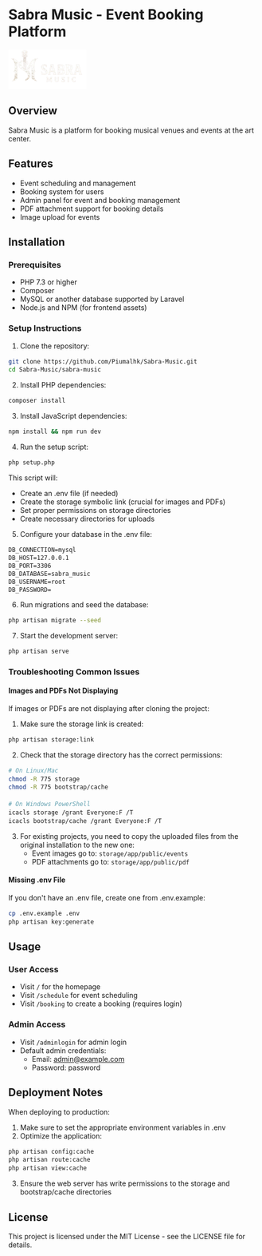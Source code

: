 # Sabra Music - Event Booking Platform

![Sabra Music](public/images/Group-237.png)

## Overview
Sabra Music is a platform for booking musical venues and events at the art center.

## Features
- Event scheduling and management
- Booking system for users
- Admin panel for event and booking management
- PDF attachment support for booking details
- Image upload for events

## Installation

### Prerequisites
- PHP 7.3 or higher
- Composer
- MySQL or another database supported by Laravel
- Node.js and NPM (for frontend assets)

### Setup Instructions

1. Clone the repository:
```bash
git clone https://github.com/Piumalhk/Sabra-Music.git
cd Sabra-Music/sabra-music
```

2. Install PHP dependencies:
```bash
composer install
```

3. Install JavaScript dependencies:
```bash
npm install && npm run dev
```

4. Run the setup script:
```bash
php setup.php
```

This script will:
- Create an .env file (if needed)
- Create the storage symbolic link (crucial for images and PDFs)
- Set proper permissions on storage directories
- Create necessary directories for uploads

5. Configure your database in the .env file:
```
DB_CONNECTION=mysql
DB_HOST=127.0.0.1
DB_PORT=3306
DB_DATABASE=sabra_music
DB_USERNAME=root
DB_PASSWORD=
```

6. Run migrations and seed the database:
```bash
php artisan migrate --seed
```

7. Start the development server:
```bash
php artisan serve
```

### Troubleshooting Common Issues

#### Images and PDFs Not Displaying

If images or PDFs are not displaying after cloning the project:

1. Make sure the storage link is created:
```bash
php artisan storage:link
```

2. Check that the storage directory has the correct permissions:
```bash
# On Linux/Mac
chmod -R 775 storage
chmod -R 775 bootstrap/cache

# On Windows PowerShell
icacls storage /grant Everyone:F /T
icacls bootstrap/cache /grant Everyone:F /T
```

3. For existing projects, you need to copy the uploaded files from the original installation to the new one:
   - Event images go to: `storage/app/public/events`
   - PDF attachments go to: `storage/app/public/pdf`

#### Missing .env File

If you don't have an .env file, create one from .env.example:
```bash
cp .env.example .env
php artisan key:generate
```

## Usage

### User Access
- Visit `/` for the homepage
- Visit `/schedule` for event scheduling
- Visit `/booking` to create a booking (requires login)

### Admin Access
- Visit `/adminlogin` for admin login
- Default admin credentials:
  - Email: admin@example.com
  - Password: password

## Deployment Notes

When deploying to production:

1. Make sure to set the appropriate environment variables in .env
2. Optimize the application:
```bash
php artisan config:cache
php artisan route:cache
php artisan view:cache
```

3. Ensure the web server has write permissions to the storage and bootstrap/cache directories

## License

This project is licensed under the MIT License - see the LICENSE file for details.
